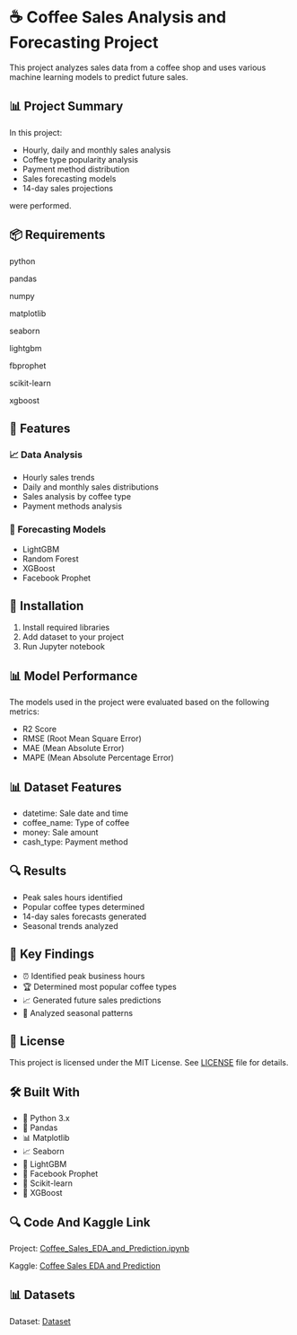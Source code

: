 # ☕ Coffee Sales Analysis and Forecasting Project

This project analyzes sales data from a coffee shop and uses various machine learning models to predict future sales.

## 📊 Project Summary

In this project:
- Hourly, daily and monthly sales analysis
- Coffee type popularity analysis
- Payment method distribution
- Sales forecasting models
- 14-day sales projections

were performed.

## 📦 Requirements
python

pandas

numpy

matplotlib

seaborn

lightgbm

fbprophet

scikit-learn

xgboost


## 🎯 Features

### 📈 Data Analysis
- Hourly sales trends
- Daily and monthly sales distributions
- Sales analysis by coffee type
- Payment methods analysis

### 🤖 Forecasting Models
- LightGBM
- Random Forest
- XGBoost
- Facebook Prophet

## 🚀 Installation

1. Install required libraries
2. Add dataset to your project
3. Run Jupyter notebook


## 📊 Model Performance

The models used in the project were evaluated based on the following metrics:
- R2 Score
- RMSE (Root Mean Square Error)
- MAE (Mean Absolute Error)
- MAPE (Mean Absolute Percentage Error)

## 📊 Dataset Features

- datetime: Sale date and time
- coffee_name: Type of coffee
- money: Sale amount
- cash_type: Payment method

## 🔍 Results

- Peak sales hours identified
- Popular coffee types determined
- 14-day sales forecasts generated
- Seasonal trends analyzed

## 🌟 Key Findings

- ⏰ Identified peak business hours
- 🏆 Determined most popular coffee types
- 📈 Generated future sales predictions
- 🌊 Analyzed seasonal patterns

## 📝 License

This project is licensed under the MIT License. See [LICENSE](LICENSE) file for details.

## 🛠️ Built With

- 🐍 Python 3.x
- 🐼 Pandas
- 📊 Matplotlib
- 📈 Seaborn
- 🌳 LightGBM
- 🔮 Facebook Prophet
- 🤖 Scikit-learn
- 🚀 XGBoost

## 🔍 Code And Kaggle Link
Project: [Coffee_Sales_EDA_and_Prediction.ipynb](https://github.com/omerfarukyuce/Coffee-Sales-EDA-and-Prediction/blob/main/Coffee_Sales_EDA_and_Prediction.ipynb)

Kaggle: [Coffee Sales EDA and Prediction](https://www.kaggle.com/code/merfarukyce/coffee-sales-eda-and-prediction)

## 📊 Datasets
Dataset: [Dataset](https://www.kaggle.com/datasets/ihelon/coffee-sales)
